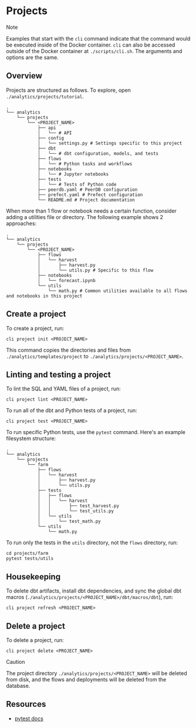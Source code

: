 # Projects

> [!NOTE]
> Examples that start with the `cli` command indicate that the command would be executed inside of the Docker container. `cli` can also be accessed outside of the Docker container at `./scripts/cli.sh`. The arguments and options are the same.

## Overview

Projects are structured as follows. To explore, open `./analytics/projects/tutorial`.

```shell
.
└── analytics
    └── projects
        └── <PROJECT_NAME>
            ├── api
            │   └── # API
            ├── config
            │   └── settings.py # Settings specific to this project
            ├── dbt
            │   └── # dbt configuration, models, and tests
            ├── flows
            │   └── # Python tasks and workflows
            ├── notebooks
            │   └── # Jupyter notebooks
            ├── tests
            │   └── # Tests of Python code
            ├── peerdb.yaml # PeerDB configuration
            ├── prefect.yaml # Prefect configuration
            └── README.md # Project documentation
```

When more than 1 flow or notebook needs a certain function, consider adding a utilities file or directory. The following example shows 2 approaches:

```shell
.
└── analytics
    └── projects
        └── <PROJECT_NAME>
            ├── flows
            │   └── harvest
            │       ├── harvest.py
            │       └── utils.py # Specific to this flow
            ├── notebooks
            │   └── forecast.ipynb
            └── utils
                └── math.py # Common utilities available to all flows and notebooks in this project
```

## Create a project

To create a project, run:

```shell
cli project init <PROJECT_NAME>
```

This command copies the directories and files from `./analytics/templates/project` to `./analytics/projects/<PROJECT_NAME>`.

## Linting and testing a project

To lint the SQL and YAML files of a project, run:

```shell
cli project lint <PROJECT_NAME>
```

To run all of the dbt and Python tests of a project, run:

```shell
cli project test <PROJECT_NAME>
```

To run specific Python tests, use the `pytest` command. Here's an example filesystem structure:

```shell
.
└── analytics
    └── projects
        └── farm
            ├── flows
            │   └── harvest
            │       ├── harvest.py
            │       └── utils.py
            ├── tests
            │   ├── flows
            │   │   └── harvest
            │   │       ├── test_harvest.py
            │   │       └── test_utils.py
            │   └── utils
            │       └── test_math.py
            └── utils
                └── math.py
```

To run only the tests in the `utils` directory, not the `flows` directory, run:

```shell
cd projects/farm
pytest tests/utils
```

## Housekeeping

To delete dbt artifacts, install dbt dependencies, and sync the global dbt macros (`./analytics/projects/<PROJECT_NAME>/dbt/macros/dbt`), run:

```shell
cli project refresh <PROJECT_NAME>
```

## Delete a project

To delete a project, run:

```shell
cli project delete <PROJECT_NAME>
```

> [!CAUTION]
> The project directory `./analytics/projects/<PROJECT_NAME>` will be deleted from disk, and the flows and deployments will be deleted from the database.

## Resources

- [pytest docs](https://docs.pytest.org/en/8.3.x/)
